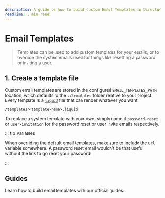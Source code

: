 ```yaml
---
description: A guide on how to build custom Email Templates in Directus.
readTime: 1 min read
---
```


# Email Templates

> Templates can be used to add custom templates for your emails, or to override the system emails used for things like
> resetting a password or inviting a user.

## 1. Create a template file

Custom email templates are stored in the configured `EMAIL_TEMPLATES_PATH` location, which defaults to the `./templates`
folder relative to your project. Every template is a [`liquid`](https://liquidjs.com) file that can render whatever you
want!

```
/templates/<template-name>.liquid
```

To replace a system template with your own, simply name it `password-reset` or `user-invitation` for the password reset
or user invite emails respectively.

::: tip Variables

When overriding the default email templates, make sure to include the `url` variable somewhere. A password reset email
wouldn't be that useful without the link to go reset your password!

:::

## Guides

Learn how to build email templates with our official guides:

<GuidesListExtensions type="Email Templates" />

<script setup>
import GuidesListExtensions from '@/components/guides/GuidesListExtensions.vue';
</script>
